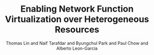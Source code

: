 ---
"ENTRYTYPE": "inproceedings"
"ID": "lin:apnoms2017"
"address": "Seoul, South Korea"
"author": "Thomas Lin and Naif Tarafdar and Byungchul Park and\nPaul Chow and Alberto\
  \ Leon-Garcia"
"booktitle": "The 19th Asia-Pacific Network Operations and\nManagement Symposium (APNOMS2017)"
"month": "sep"
"pages": "58-63"
"title": "Enabling Network Function Virtualization over\nHeterogeneous Resources"
"year": "2017"
---